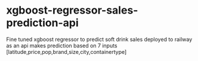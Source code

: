 # xgboost-regressor-sales-prediction-api
Fine tuned xgboost regressor to predict soft drink sales deployed to railway as an api
makes prediction based on 7 inputs [latitude,price,pop,brand,size,city,containertype] 
      
